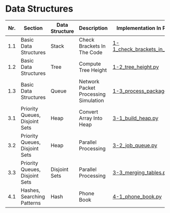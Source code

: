 # **Data Structures** 

| Nr. | Section | Data Structure | Description | Implementation In Python |
| --- | --- | --- | --- | --- |
| 1.1 | Basic Data Structures | Stack | Check Brackets In The Code | [1-1_check_brackets_in_code.py](1-1_check_brackets_in_code.py) |
| 1.2 | Basic Data Structures | Tree | Compute Tree Height | [1-2_tree_height.py](1-2_tree_height.py) |
| 1.3 | Basic Data Structures | Queue | Network Packet Processing Simulation | [1-3_process_packages.py](1-3_process_packages.py) |
| 3.1 | Priority Queues, Disjoint Sets | Heap | Convert Array Into Heap | [3-1_build_heap.py](3-1_build_heap.py) |
| 3.2 | Priority Queues, Disjoint Sets | Heap | Parallel Processing | [3-2_job_queue.py](3-2_job_queue.py) |
| 3.3 | Priority Queues, Disjoint Sets | Disjoint Sets | Parallel Processing | [3-3_merging_tables.py](3-3_merging_tables.py) |
| 4.1 | Hashes, Searching Patterns | Hash | Phone Book | [4-1_phone_book.py](4-1_phone_book.py) |

